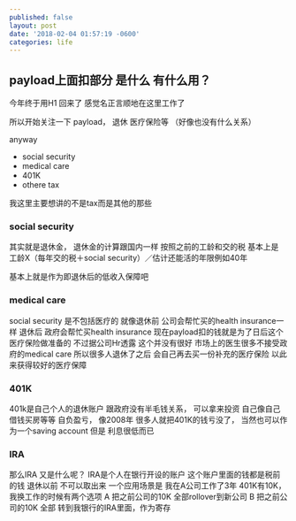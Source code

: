 ```yaml
---
published: false
layout: post
date: '2018-02-04 01:57:19 -0600'
categories: life
---
```

## payload上面扣部分 是什么 有什么用？

今年终于用H1 回来了
感觉名正言顺地在这里工作了

所以开始关注一下 payload， 退休 医疗保险等
（好像也没有什么关系）

anyway
 - social security
 - medical care
 - 401K
 - othere tax
 
 
我这里主要想讲的不是tax而是其他的那些

### social security
其实就是退休金， 退休金的计算跟国内一样 按照之前的工龄和交的税 基本上是 工龄X（每年交的税＋social security）／估计还能活的年限例如40年


基本上就是作为即退休后的低收入保障吧


### medical care
social security 是不包括医疗的
就像退休前 公司会帮忙买的health insurance一样
退休后 政府会帮忙买health insurance
现在payload扣的钱就是为了日后这个医疗保险做准备的
不过据公司Hr透露
这个并没有很好 市场上的医生很多不接受政府的medical care
所以很多人退休了之后
会自己再去买一份补充的医疗保险 以此来获得较好的医疗保障


### 401K
401k是自己个人的退休账户 跟政府没有半毛钱关系， 可以拿来投资 自己像自己借钱买房等等 自负盈亏， 像2008年 很多人就把401K的钱亏没了， 当然也可以作为一个saving account  但是 利息很低而已



### IRA
那么IRA 又是什么呢？
IRA是个人在银行开设的账户 这个账户里面的钱都是税前的钱  退休以前 不可以取出来
一个应用场景是
我在A公司工作了3年 401K有10K， 我换工作的时候有两个选项
A 把之前公司的10K 全部rollover到新公司
B 把之前公司的10K 全部 转到我银行的IRA里面，作为寄存
